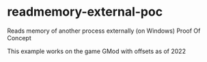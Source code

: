 # readmemory-external-poc
 Reads memory of another process externally (on Windows) Proof Of Concept
 
 This example works on the game GMod with offsets as of 2022
